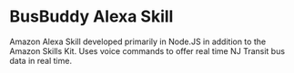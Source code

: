 # BusBuddy Alexa Skill

Amazon Alexa Skill developed primarily in Node.JS in addition to the Amazon Skills Kit. Uses voice commands to offer real time NJ Transit bus data in real time.
